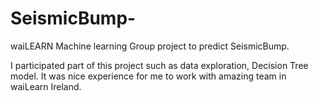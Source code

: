 # SeismicBump-
waiLEARN Machine learning Group project to predict SeismicBump.

I participated part of this project such as data exploration, Decision Tree model. 
It was nice experience for me to work with amazing team in waiLearn Ireland.  

